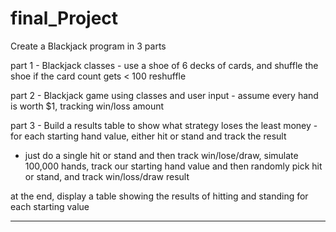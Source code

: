 # final_Project

Create a Blackjack program in 3 parts

part 1 - Blackjack classes - use a shoe of 6 decks of cards, and shuffle the shoe if the card count gets < 100 reshuffle

part 2 - Blackjack game using classes and user input - assume every hand is worth $1, tracking win/loss amount

part 3 - Build a results table to show what strategy loses the least money - for each starting hand value, either hit or stand and track the result 
- just do a single hit or stand and then track win/lose/draw, simulate 100,000 hands, track our starting hand value and then randomly pick hit or
  stand, and track win/loss/draw result
  
at the end, display a table showing the results of hitting and standing for each starting value

---------------------------------------------------------------------------------------------------------------------------------------------------
 

